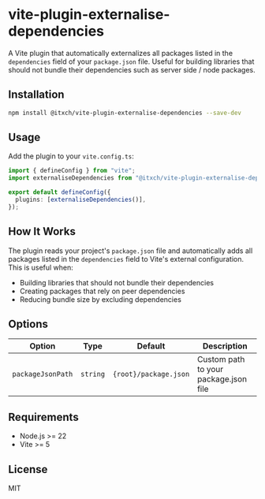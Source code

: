 # vite-plugin-externalise-dependencies

A Vite plugin that automatically externalizes all packages listed in the `dependencies` field of your `package.json` file.
Useful for building libraries that should not bundle their dependencies such as server side / node packages.

## Installation

```bash
npm install @itxch/vite-plugin-externalise-dependencies --save-dev
```

## Usage

Add the plugin to your `vite.config.ts`:

```typescript
import { defineConfig } from "vite";
import externaliseDependencies from "@itxch/vite-plugin-externalise-dependencies";

export default defineConfig({
  plugins: [externaliseDependencies()],
});
```

## How It Works

The plugin reads your project's `package.json` file and automatically adds all packages listed in the `dependencies` field to Vite's external configuration. This is useful when:

- Building libraries that should not bundle their dependencies
- Creating packages that rely on peer dependencies
- Reducing bundle size by excluding dependencies

## Options

| Option            | Type     | Default               | Description                           |
| ----------------- | -------- | --------------------- | ------------------------------------- |
| `packageJsonPath` | `string` | `{root}/package.json` | Custom path to your package.json file |

## Requirements

- Node.js >= 22
- Vite >= 5

## License

MIT
